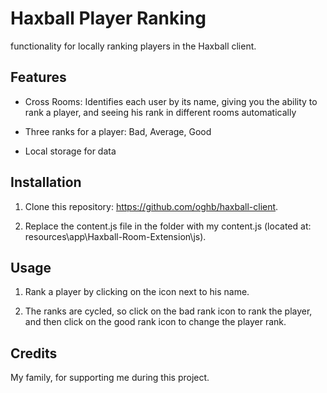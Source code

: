 # Haxball Player Ranking

functionality for locally ranking players in the Haxball client.

## Features

- Cross Rooms: Identifies each user by its name, giving you the
  ability to rank a player, and seeing his rank in different rooms automatically

- Three ranks for a player: Bad, Average, Good

- Local storage for data

## Installation

1. Clone this repository: https://github.com/oghb/haxball-client.

2. Replace the content.js file in the folder with my content.js (located at: resources\app\Haxball-Room-Extension\js).

## Usage

1. Rank a player by clicking on the icon next to his name.

2. The ranks are cycled, so click on the bad rank icon to rank the player, and then click on the good rank icon to change the player rank.

## Credits

My family, for supporting me during this project.
